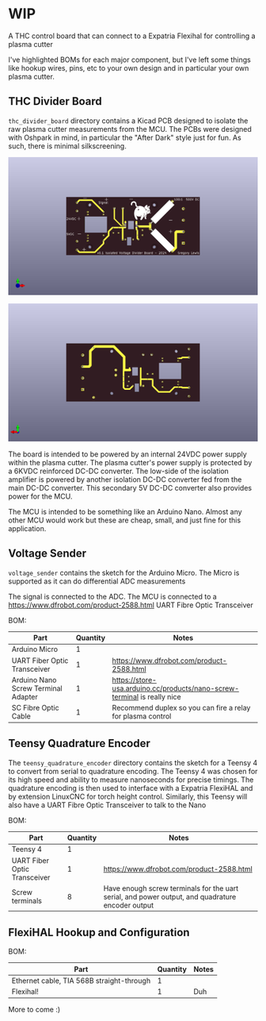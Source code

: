 # WIP

A THC control board that can connect to a Expatria Flexihal for controlling a plasma cutter

I've highlighted BOMs for each major component, but I've left some things like hookup wires,
pins, etc to your own design and in particular your own plasma cutter.

## THC Divider Board

`thc_divider_board` directory contains a Kicad PCB designed to isolate the raw plasma cutter 
measurements from the MCU. The PCBs were designed with Oshpark in mind, in particular the
"After Dark" style just for fun. As such, there is minimal silkscreening.

![front](thc_divider_board/front.png)

![front](thc_divider_board/back.png)

The board is intended to be powered by an internal 24VDC power supply within the plasma cutter. The 
plasma cutter's power supply is protected by a 6KVDC reinforced DC-DC converter. The low-side of the 
isolation amplifier is powered by another isolation DC-DC converter fed from the main DC-DC 
converter. This secondary 5V DC-DC converter also provides power for the MCU.

The MCU is intended to be something like an Arduino Nano. Almost any other MCU would work but these
are cheap, small, and just fine for this application.

## Voltage Sender

`voltage_sender` contains the sketch for the Arduino Micro. The Micro is supported as it can do differential ADC measurements

The signal is connected to the ADC. The MCU is connected to a https://www.dfrobot.com/product-2588.html 
UART Fibre Optic Transceiver

BOM:

| Part    | Quantity | Notes |
| -------- | ------- | ----- |
| Arduino Micro | 1 | |
| UART Fiber Optic Transceiver | 1 | https://www.dfrobot.com/product-2588.html |
| Arduino Nano Screw Terminal Adapter | 1 | https://store-usa.arduino.cc/products/nano-screw-terminal is really nice |
| SC Fibre Optic Cable | 1 | Recommend duplex so you can fire a relay for plasma control |

## Teensy Quadrature Encoder

The `teensy_quadrature_encoder` directory contains the sketch for a Teensy 4 to convert from
serial to quadrature encoding. The Teensy 4 was chosen for its high speed and ability to measure nanoseconds 
for precise timings.  The quadrature encoding is then used to interface with a Expatria FlexiHAL and by 
extension LinuxCNC for torch height control. Similarly, this Teensy will also have a UART Fibre Optic 
Transceiver to talk to the Nano

BOM:

| Part    | Quantity | Notes |
| -------- | ------- | ----- |
| Teensy 4 | 1 | |
| UART Fiber Optic Transceiver | 1 | https://www.dfrobot.com/product-2588.html |
| Screw terminals | 8 | Have enough screw terminals for the uart serial, and power output, and quadrature encoder output |

## FlexiHAL Hookup and Configuration

BOM:

| Part    | Quantity | Notes |
| -------- | ------- | ----- |
| Ethernet cable, TIA 568B straight-through | 1 | |
| Flexihal! | 1 | Duh |

More to come :)
